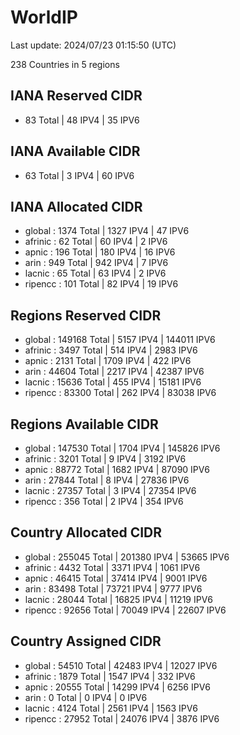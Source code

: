 # WorldIP

Last update: 2024/07/23 01:15:50 (UTC)

238 Countries in 5 regions

## IANA Reserved CIDR

- 83 Total | 48 IPV4 | 35 IPV6

## IANA Available CIDR

- 63 Total | 3 IPV4 | 60 IPV6

## IANA Allocated CIDR

- global : 1374 Total | 1327 IPV4 | 47 IPV6
- afrinic : 62 Total | 60 IPV4 | 2 IPV6
- apnic : 196 Total | 180 IPV4 | 16 IPV6
- arin : 949 Total | 942 IPV4 | 7 IPV6
- lacnic : 65 Total | 63 IPV4 | 2 IPV6
- ripencc : 101 Total | 82 IPV4 | 19 IPV6

## Regions Reserved CIDR

- global : 149168 Total | 5157 IPV4 | 144011 IPV6
- afrinic : 3497 Total | 514 IPV4 | 2983 IPV6
- apnic : 2131 Total | 1709 IPV4 | 422 IPV6
- arin : 44604 Total | 2217 IPV4 | 42387 IPV6
- lacnic : 15636 Total | 455 IPV4 | 15181 IPV6
- ripencc : 83300 Total | 262 IPV4 | 83038 IPV6

## Regions Available CIDR

- global : 147530 Total | 1704 IPV4 | 145826 IPV6
- afrinic : 3201 Total | 9 IPV4 | 3192 IPV6
- apnic : 88772 Total | 1682 IPV4 | 87090 IPV6
- arin : 27844 Total | 8 IPV4 | 27836 IPV6
- lacnic : 27357 Total | 3 IPV4 | 27354 IPV6
- ripencc : 356 Total | 2 IPV4 | 354 IPV6

## Country Allocated CIDR

- global : 255045 Total | 201380 IPV4 | 53665 IPV6
- afrinic : 4432 Total | 3371 IPV4 | 1061 IPV6
- apnic : 46415 Total | 37414 IPV4 | 9001 IPV6
- arin : 83498 Total | 73721 IPV4 | 9777 IPV6
- lacnic : 28044 Total | 16825 IPV4 | 11219 IPV6
- ripencc : 92656 Total | 70049 IPV4 | 22607 IPV6

## Country Assigned CIDR

- global : 54510 Total | 42483 IPV4 | 12027 IPV6
- afrinic : 1879 Total | 1547 IPV4 | 332 IPV6
- apnic : 20555 Total | 14299 IPV4 | 6256 IPV6
- arin : 0 Total | 0 IPV4 | 0 IPV6
- lacnic : 4124 Total | 2561 IPV4 | 1563 IPV6
- ripencc : 27952 Total | 24076 IPV4 | 3876 IPV6
